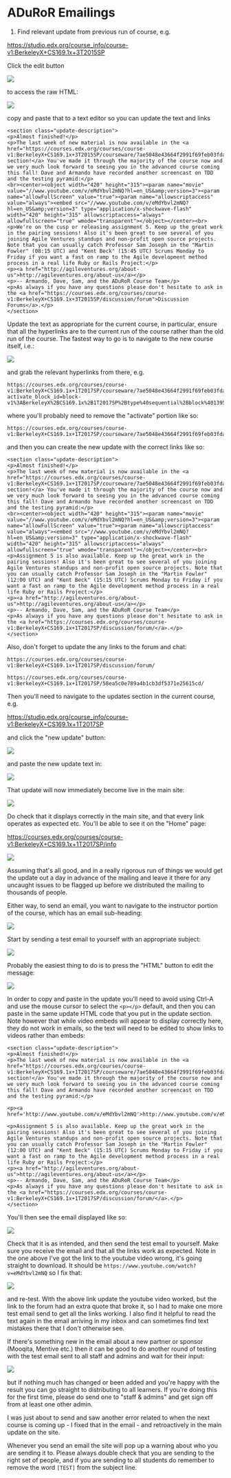ADuRoR Emailings
================

1. Find relevant update from previous run of course, e.g. 

https://studio.edx.org/course_info/course-v1:BerkeleyX+CS169.1x+3T2015SP

Click the edit button

![](https://www.dropbox.com/s/qox70kw8xou7pxy/Screenshot%202017-07-01%2011.25.10.png?dl=1)

to access the raw HTML:

![](https://www.dropbox.com/s/1n5ewgwpclmfqld/Screenshot%202017-07-01%2011.25.40.png?dl=1)

copy and paste that to a text editor so you can update the text and links

```
<section class="update-description">
<p>Almost finished!</p>
<p>The last week of new material is now available in the <a href="https://courses.edx.org/courses/course-v1:BerkeleyX+CS169.1x+3T2015SP/courseware/7ae5048e43664f2991f69feb03fda55d/13953c675b0d4d29b3cf1adfa3d03d29/">courseware section!</a> You've made it through the majority of the course now and we very much look forward to seeing you in the advanced course coming this fall! Dave and Armando have recorded another screencast on TDD and the testing pyramid:</p>
<br><center><object width="420" height="315"><param name="movie" value="//www.youtube.com/v/eMdYbvl2mNQ?hl=en_US&amp;version=3"><param name="allowFullScreen" value="true"><param name="allowscriptaccess" value="always"><embed src="//www.youtube.com/v/eMdYbvl2mNQ?hl=en_US&amp;version=3" type="application/x-shockwave-flash" width="420" height="315" allowscriptaccess="always" allowfullscreen="true" wmode="transparent"></object></center><br>
<p>We're on the cusp or releasing assignment 5. Keep up the great work in the pairing sessions! Also it's been great to see several of you joining Agile Ventures standups and non-profit open source projects. Note that you can usually catch Professor Sam Joseph in the "Martin Fowler" (08:15 UTC) and "Kent Beck" (15:45 UTC) Scrums Monday to Friday if you want a fast on ramp to the Agile development method process in a real life Ruby or Rails Project:</p>
<p><a href="http://agileventures.org/about-us">http://agileventures.org/about-us</a></p>
<p>-- Armando, Dave, Sam, and the ADuRoR Course Team</p>
<p>As always if you have any questions please don't hesitate to ask in the <a href="https://courses.edx.org/courses/course-v1:BerkeleyX+CS169.1x+3T2015SP/discussion/forum">Discussion Forums</a>.</p>
</section>
```


Update the text as appropriate for the current course, in particular, ensure that all the hyperlinks are to the current run of the course rather than the old run of the course.  The fastest way to go is to navigate to the new course itself, i.e.:

![](https://www.dropbox.com/s/epqgi8rfkw8mgm9/Screenshot%202017-07-01%2011.28.29.png?dl=1)

and grab the relevant hyperlinks from there, e.g. 

```
https://courses.edx.org/courses/course-v1:BerkeleyX+CS169.1x+1T2017SP/courseware/7ae5048e43664f2991f69feb03fda55d/13953c675b0d4d29b3cf1adfa3d03d29/?activate_block_id=block-v1%3ABerkeleyX%2BCS169.1x%2B1T2017SP%2Btype%40sequential%2Bblock%4013953c675b0d4d29b3cf1adfa3d03d29
```

where you'll probably need to remove the "activate" portion like so:

```
https://courses.edx.org/courses/course-v1:BerkeleyX+CS169.1x+1T2017SP/courseware/7ae5048e43664f2991f69feb03fda55d/13953c675b0d4d29b3cf1adfa3d03d29/
```

and then you can create the new update with the correct links like so:

```
<section class="update-description">
<p>Almost finished!</p>
<p>The last week of new material is now available in the <a href="https://courses.edx.org/courses/course-v1:BerkeleyX+CS169.1x+1T2017SP/courseware/7ae5048e43664f2991f69feb03fda55d/13953c675b0d4d29b3cf1adfa3d03d29/">courseware section!</a> You've made it through the majority of the course now and we very much look forward to seeing you in the advanced course coming this fall! Dave and Armando have recorded another screencast on TDD and the testing pyramid:</p>
<br><center><object width="420" height="315"><param name="movie" value="//www.youtube.com/v/eMdYbvl2mNQ?hl=en_US&amp;version=3"><param name="allowFullScreen" value="true"><param name="allowscriptaccess" value="always"><embed src="//www.youtube.com/v/eMdYbvl2mNQ?hl=en_US&amp;version=3" type="application/x-shockwave-flash" width="420" height="315" allowscriptaccess="always" allowfullscreen="true" wmode="transparent"></object></center><br>
<p>Assignment 5 is also available. Keep up the great work in the pairing sessions! Also it's been great to see several of you joining Agile Ventures standups and non-profit open source projects. Note that you can usually catch Professor Sam Joseph in the "Martin Fowler" (12:00 UTC) and "Kent Beck" (15:15 UTC) Scrums Monday to Friday if you want a fast on ramp to the Agile development method process in a real life Ruby or Rails Project:</p>
<p><a href="http://agileventures.org/about-us">http://agileventures.org/about-us</a></p>
<p>-- Armando, Dave, Sam, and the ADuRoR Course Team</p>
<p>As always if you have any questions please don't hesitate to ask in the <a href="https://courses.edx.org/courses/course-v1:BerkeleyX+CS169.1x+1T2017SP/discussion/forum/</a>.</p>
</section>
```

Also, don't forget to update the any links to the forum and chat:

```
https://courses.edx.org/courses/course-v1:BerkeleyX+CS169.1x+1T2017SP/discussion/forum/
```

```
https://courses.edx.org/courses/course-v1:BerkeleyX+CS169.1x+1T2017SP/58ea5c0e789a4b1cb3df5371e25615cd/
```

Then you'll need to navigate to the updates section in the current course, e.g. 

https://studio.edx.org/course_info/course-v1:BerkeleyX+CS169.1x+1T2017SP

and click the "new update" button:

![](https://www.dropbox.com/s/gcnrtlrvf7lby9m/Screenshot%202017-07-01%2011.31.59.png?dl=1)

and paste the new update text in:

![](https://www.dropbox.com/s/4swtnw5zsumc7qv/Screenshot%202017-07-01%2011.32.17.png?dl=1)

That update will now immediately become live in the main site:

![](https://www.dropbox.com/s/jfjlvl5tu3zzwz7/Screenshot%202017-07-01%2011.32.47.png?dl=1)

Do check that it displays correctly in the main site, and that every link operates as expected etc.  You'll be able to see it on the "Home" page:

https://courses.edx.org/courses/course-v1:BerkeleyX+CS169.1x+1T2017SP/info

![](https://www.dropbox.com/s/g1j0kkeawwnu132/Screenshot%202017-07-01%2011.34.03.png?dl=1)

Assuming that's all good, and in a really rigorous run of things we would get the update out a day in advance of the mailing and leave it there for any uncaught issues to be flagged up before we distributed the mailing to thousands of people.  

Either way, to send an email, you want to navigate to the instructor portion of the course, which has an email sub-heading:

![](https://www.dropbox.com/s/i8pa6l1ngoq22i4/Screenshot%202017-07-01%2011.35.43.png?dl=1)

Start by sending a test email to yourself with an appropriate subject:

![](https://www.dropbox.com/s/jufuqw8jwy0jygq/Screenshot%202017-07-01%2011.36.25.png?dl=1)

Probably the easiest thing to do is to press the "HTML" button to edit the message:

![](https://www.dropbox.com/s/cq1cak8uphrzv6f/Screenshot%202017-07-01%2011.37.19.png?dl=1)

In order to copy and paste in the update you'll need to avoid using Ctrl-A and use the mouse cursor to select the ```<p></p>``` default, and then you can paste in the same update HTML code that you put in the update section.  Note however that while video embeds will appear to display correctly here, they do not work in emails, so the text will need to be edited to show links to videos rather than embeds:

```
<section class="update-description">
<p>Almost finished!</p>
<p>The last week of new material is now available in the <a href="https://courses.edx.org/courses/course-v1:BerkeleyX+CS169.1x+1T2017SP/courseware/7ae5048e43664f2991f69feb03fda55d/13953c675b0d4d29b3cf1adfa3d03d29/">courseware section!</a> You've made it through the majority of the course now and we very much look forward to seeing you in the advanced course coming this fall! Dave and Armando have recorded another screencast on TDD and the testing pyramid:</p>

<p><a href='http://www.youtube.com/v/eMdYbvl2mNQ'>http://www.youtube.com/v/eMdYbvl2mNQ</p>

<p>Assignment 5 is also available. Keep up the great work in the pairing sessions! Also it's been great to see several of you joining Agile Ventures standups and non-profit open source projects. Note that you can usually catch Professor Sam Joseph in the "Martin Fowler" (12:00 UTC) and "Kent Beck" (15:15 UTC) Scrums Monday to Friday if you want a fast on ramp to the Agile development method process in a real life Ruby or Rails Project:</p>
<p><a href="http://agileventures.org/about-us">http://agileventures.org/about-us</a></p>
<p>-- Armando, Dave, Sam, and the ADuRoR Course Team</p>
<p>As always if you have any questions please don't hesitate to ask in the <a href="https://courses.edx.org/courses/course-v1:BerkeleyX+CS169.1x+1T2017SP/discussion/forum/</a>.</p>
</section>
```

You'll then see the email displayed like so:

![](https://www.dropbox.com/s/9abnd877n48xqac/Screenshot%202017-07-01%2011.40.48.png?dl=1)

Check that it is as intended, and then send the test email to yourself.  Make sure you receive the email and that all the links work as expected.  Note in the one above I've got the link to the youtube video wrong, it's going straight to download.  It  should be `https://www.youtube.com/watch?v=eMdYbvl2mNQ` so I fix that:

![](https://www.dropbox.com/s/uocbd9d4j979pdo/Screenshot%202017-07-01%2011.44.10.png?dl=1)

and re-test.  With the above link update the youtube video worked, but the link to the forum had an extra quote that broke it, so I had to make one more test email send to get all the links working.  I also find it helpful to read the text again in the email arriving in my inbox and can sometimes find text mistakes there that I don't otherwise see.

If there's something new in the email about a new partner or sponsor (Mooqita, Mentive etc.) then it can be good to do another round of testing with the test email sent to all staff and admins and wait for their input:

![](https://www.dropbox.com/s/0t9vqiywjg42vz4/Screenshot%202017-07-01%2011.47.49.png?dl=1)

but if nothing much has changed or been added and you're happy with the result you can go straight to distributing to all learners.  If you're doing this for the first time, please do send one to "staff & admins" and get sign off from at least one other admin.

I was just about to send and saw another error related to when the next course is coming up - I fixed that in the email - and retroactively in the main update on the site.  

Whenever you send an email the site will pop up a warning about who you are sending it to.  Please always double check that you are sending to the right set of people, and if you are sending to all students do remember to remove the word `[TEST]` from the subject line.


